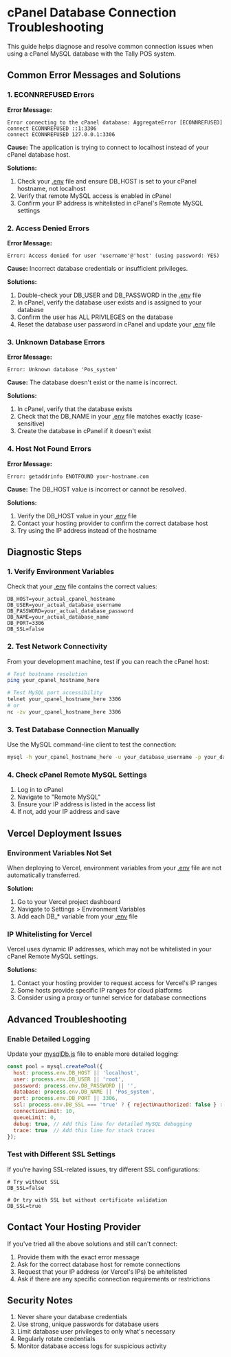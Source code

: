 # cPanel Database Connection Troubleshooting

This guide helps diagnose and resolve common connection issues when using a cPanel MySQL database with the Tally POS system.

## Common Error Messages and Solutions

### 1. ECONNREFUSED Errors

**Error Message:**
```
Error connecting to the cPanel database: AggregateError [ECONNREFUSED]
connect ECONNREFUSED ::1:3306
connect ECONNREFUSED 127.0.0.1:3306
```

**Cause:** The application is trying to connect to localhost instead of your cPanel database host.

**Solutions:**
1. Check your [.env](file://c:/Users/TECHZON-17/Desktop/Tally_Pos/backend-new/.env) file and ensure DB_HOST is set to your cPanel hostname, not localhost
2. Verify that remote MySQL access is enabled in cPanel
3. Confirm your IP address is whitelisted in cPanel's Remote MySQL settings

### 2. Access Denied Errors

**Error Message:**
```
Error: Access denied for user 'username'@'host' (using password: YES)
```

**Cause:** Incorrect database credentials or insufficient privileges.

**Solutions:**
1. Double-check your DB_USER and DB_PASSWORD in the [.env](file://c:/Users/TECHZON-17/Desktop/Tally_Pos/backend-new/.env) file
2. In cPanel, verify the database user exists and is assigned to your database
3. Confirm the user has ALL PRIVILEGES on the database
4. Reset the database user password in cPanel and update your [.env](file://c:/Users/TECHZON-17/Desktop/Tally_Pos/backend-new/.env) file

### 3. Unknown Database Errors

**Error Message:**
```
Error: Unknown database 'Pos_system'
```

**Cause:** The database doesn't exist or the name is incorrect.

**Solutions:**
1. In cPanel, verify that the database exists
2. Check that the DB_NAME in your [.env](file://c:/Users/TECHZON-17/Desktop/Tally_Pos/backend-new/.env) file matches exactly (case-sensitive)
3. Create the database in cPanel if it doesn't exist

### 4. Host Not Found Errors

**Error Message:**
```
Error: getaddrinfo ENOTFOUND your-hostname.com
```

**Cause:** The DB_HOST value is incorrect or cannot be resolved.

**Solutions:**
1. Verify the DB_HOST value in your [.env](file://c:/Users/TECHZON-17/Desktop/Tally_Pos/backend-new/.env) file
2. Contact your hosting provider to confirm the correct database host
3. Try using the IP address instead of the hostname

## Diagnostic Steps

### 1. Verify Environment Variables

Check that your [.env](file://c:/Users/TECHZON-17/Desktop/Tally_Pos/backend-new/.env) file contains the correct values:

```env
DB_HOST=your_actual_cpanel_hostname
DB_USER=your_actual_database_username
DB_PASSWORD=your_actual_database_password
DB_NAME=your_actual_database_name
DB_PORT=3306
DB_SSL=false
```

### 2. Test Network Connectivity

From your development machine, test if you can reach the cPanel host:

```bash
# Test hostname resolution
ping your_cpanel_hostname_here

# Test MySQL port accessibility
telnet your_cpanel_hostname_here 3306
# or
nc -zv your_cpanel_hostname_here 3306
```

### 3. Test Database Connection Manually

Use the MySQL command-line client to test the connection:

```bash
mysql -h your_cpanel_hostname_here -u your_database_username -p your_database_name
```

### 4. Check cPanel Remote MySQL Settings

1. Log in to cPanel
2. Navigate to "Remote MySQL"
3. Ensure your IP address is listed in the access list
4. If not, add your IP address and save

## Vercel Deployment Issues

### Environment Variables Not Set

When deploying to Vercel, environment variables from your [.env](file://c:/Users/TECHZON-17/Desktop/Tally_Pos/backend-new/.env) file are not automatically transferred.

**Solution:**
1. Go to your Vercel project dashboard
2. Navigate to Settings > Environment Variables
3. Add each DB_* variable from your [.env](file://c:/Users/TECHZON-17/Desktop/Tally_Pos/backend-new/.env) file

### IP Whitelisting for Vercel

Vercel uses dynamic IP addresses, which may not be whitelisted in your cPanel Remote MySQL settings.

**Solutions:**
1. Contact your hosting provider to request access for Vercel's IP ranges
2. Some hosts provide specific IP ranges for cloud platforms
3. Consider using a proxy or tunnel service for database connections

## Advanced Troubleshooting

### Enable Detailed Logging

Update your [mysqlDb.js](file://c:/Users/TECHZON-17/Desktop/Tally_Pos/backend-new/mysqlDb.js) file to enable more detailed logging:

```javascript
const pool = mysql.createPool({
  host: process.env.DB_HOST || 'localhost',
  user: process.env.DB_USER || 'root',
  password: process.env.DB_PASSWORD || '',
  database: process.env.DB_NAME || 'Pos_system',
  port: process.env.DB_PORT || 3306,
  ssl: process.env.DB_SSL === 'true' ? { rejectUnauthorized: false } : false,
  connectionLimit: 10,
  queueLimit: 0,
  debug: true, // Add this line for detailed MySQL debugging
  trace: true  // Add this line for stack traces
});
```

### Test with Different SSL Settings

If you're having SSL-related issues, try different SSL configurations:

```env
# Try without SSL
DB_SSL=false

# Or try with SSL but without certificate validation
DB_SSL=true
```

## Contact Your Hosting Provider

If you've tried all the above solutions and still can't connect:

1. Provide them with the exact error message
2. Ask for the correct database host for remote connections
3. Request that your IP address (or Vercel's IPs) be whitelisted
4. Ask if there are any specific connection requirements or restrictions

## Security Notes

1. Never share your database credentials
2. Use strong, unique passwords for database users
3. Limit database user privileges to only what's necessary
4. Regularly rotate credentials
5. Monitor database access logs for suspicious activity